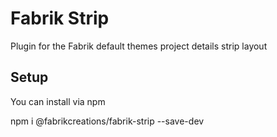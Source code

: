 # Fabrik Strip

Plugin for the Fabrik default themes project details strip layout

## Setup

You can install via npm

npm i @fabrikcreations/fabrik-strip --save-dev
